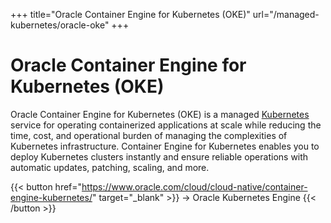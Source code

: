 +++
title="Oracle Container Engine for Kubernetes (OKE)"
url="/managed-kubernetes/oracle-oke"
+++

# Oracle Container Engine for Kubernetes (OKE)

Oracle Container Engine for Kubernetes (OKE) is a managed [Kubernetes](https://www.oracle.com/cloud/cloud-native/container-engine-kubernetes/what-is-kubernetes/) service for operating containerized applications at scale while reducing the time, cost, and operational burden of managing the complexities of Kubernetes infrastructure. Container Engine for Kubernetes enables you to deploy Kubernetes clusters instantly and ensure reliable operations with automatic updates, patching, scaling, and more.

{{< button href="https://www.oracle.com/cloud/cloud-native/container-engine-kubernetes/" target="_blank" >}}
-> Oracle Kubernetes Engine
{{< /button >}}  
